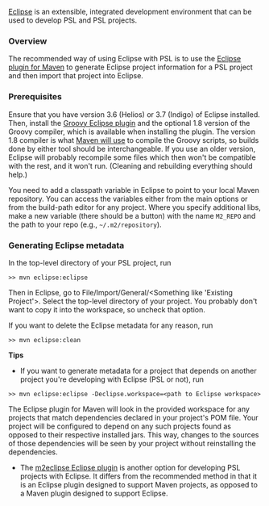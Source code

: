 [Eclipse](http://www.eclipse.org) is an extensible, integrated development environment that can be used to develop PSL and PSL projects.

### Overview

The recommended way of using Eclipse with PSL is to use the [Eclipse plugin for Maven](http://maven.apache.org/plugins/maven-eclipse-plugin/) to generate Eclipse project information for a PSL project and then import that project into Eclipse.

### Prerequisites
Ensure that you have version 3.6 (Helios) or 3.7 (Indigo) of Eclipse installed. Then, install the [Groovy Eclipse plugin](http://groovy.codehaus.org/Eclipse+Plugin) and the optional 1.8 version of the Groovy compiler, which is available when installing the plugin. The version 1.8 compiler is what [Maven will use](http://groovy.codehaus.org/Groovy-Eclipse+compiler+plugin+for+Maven) to compile the Groovy scripts, so builds done by either tool should be interchangeable. If you use an older version, Eclipse will probably recompile some files which then won't be compatible with the rest, and it won't run. (Cleaning and rebuilding everything should help.)

You need to add a classpath variable in Eclipse to point to your local Maven repository. You can access the variables either from the main options or from the build-path editor for any project. Where you specify additional libs, make a new variable (there should be a button) with the name `M2_REPO` and the path to your repo (e.g., `~/.m2/repository`).

### Generating Eclipse metadata
In the top-level directory of your PSL project, run

```
>> mvn eclipse:eclipse
```

Then in Eclipse, go to File/Import/General/<Something like 'Existing Project'>. Select the top-level directory of your project. You probably don't want to copy it into the workspace, so uncheck that option.

If you want to delete the Eclipse metadata for any reason, run

```
>> mvn eclipse:clean
```

**Tips**

* If you want to generate metadata for a project that depends on another project you're developing with Eclipse (PSL or not), run

```
>> mvn eclipse:eclipse -Declipse.workspace=<path to Eclipse workspace>
```

The Eclipse plugin for Maven will look in the provided workspace for any projects that match dependencies declared in your project's POM file. Your project will be configured to depend on any such projects found as opposed to their respective installed jars. This way, changes to the sources of those dependencies will be seen by your project without reinstalling the dependencies.

* The [m2eclipse Eclipse plugin](http://www.eclipse.org/m2e/) is another option for developing PSL projects with Eclipse. It differs from the recommended method in that it is an Eclipse plugin designed to support Maven projects, as opposed to a Maven plugin designed to support Eclipse.